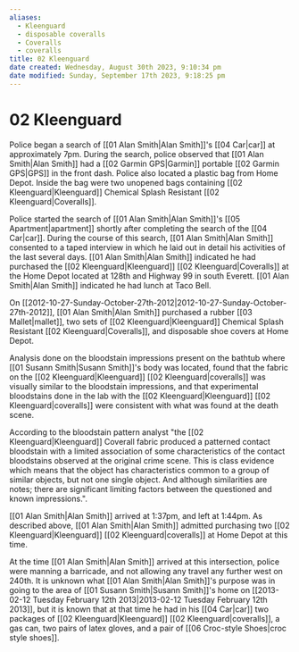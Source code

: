 ```yaml
---
aliases:
  - Kleenguard
  - disposable coveralls
  - Coveralls
  - coveralls
title: 02 Kleenguard
date created: Wednesday, August 30th 2023, 9:10:34 pm
date modified: Sunday, September 17th 2023, 9:18:25 pm
---
```


# 02 Kleenguard

Police began a search of [[01 Alan Smith|Alan Smith]]'s [[04 Car|car]] at approximately 7pm. During the search, police observed that [[01 Alan Smith|Alan Smith]] had a [[02 Garmin GPS|Garmin]] portable [[02 Garmin GPS|GPS]] in the front dash. Police also located a plastic bag from Home Depot. Inside the bag were two unopened bags containing [[02 Kleenguard|Kleenguard]] Chemical Splash Resistant [[02 Kleenguard|Coveralls]].

Police started the search of [[01 Alan Smith|Alan Smith]]'s [[05 Apartment|apartment]] shortly after completing the search of the [[04 Car|car]]. During the course of this search, [[01 Alan Smith|Alan Smith]] consented to a taped interview in which he laid out in detail his activities of the last several days. [[01 Alan Smith|Alan Smith]] indicated he had purchased the [[02 Kleenguard|Kleenguard]] [[02 Kleenguard|Coveralls]] at the Home Depot located at 128th and Highway 99 in south Everett. [[01 Alan Smith|Alan Smith]] indicated he had lunch at Taco Bell.

On [[2012-10-27-Sunday-October-27th-2012|2012-10-27-Sunday-October-27th-2012]], [[01 Alan Smith|Alan Smith]] purchased a rubber [[03 Mallet|mallet]], two sets of [[02 Kleenguard|Kleenguard]] Chemical Splash Resistant [[02 Kleenguard|Coveralls]], and disposable shoe covers at Home Depot.

Analysis done on the bloodstain impressions present on the bathtub where [[01 Susann Smith|Susann Smith]]'s body was located, found that the fabric on the [[02 Kleenguard|Kleenguard]] [[02 Kleenguard|coveralls]] was visually similar to the bloodstain impressions, and that experimental bloodstains done in the lab with the [[02 Kleenguard|Kleenguard]] [[02 Kleenguard|coveralls]] were consistent with what was found at the death scene.

According to the bloodstain pattern analyst "the [[02 Kleenguard|Kleenguard]] Coverall fabric produced a patterned contact bloodstain with a limited association of some characteristics of the contact bloodstains observed at the original crime scene. This is class evidence which means that the object has characteristics common to a group of similar objects, but not one single object. And although similarities are notes; there are significant limiting factors between the questioned and known impressions.".

[[01 Alan Smith|Alan Smith]] arrived at 1:37pm, and left at 1:44pm. As described above, [[01 Alan Smith|Alan Smith]] admitted purchasing two [[02 Kleenguard|Kleenguard]] [[02 Kleenguard|coveralls]] at Home Depot at this time.

At the time [[01 Alan Smith|Alan Smith]] arrived at this intersection, police were manning a barricade, and not allowing any travel any further west on 240th. It is unknown what [[01 Alan Smith|Alan Smith]]'s purpose was in going to the area of [[01 Susann Smith|Susann Smith]]'s home on [[2013-02-12 Tuesday February 12th 2013|2013-02-12 Tuesday February 12th 2013]], but it is known that at that time he had in his [[04 Car|car]] two packages of [[02 Kleenguard|Kleenguard]] [[02 Kleenguard|coveralls]], a gas can, two pairs of latex gloves, and a pair of [[06 Croc-style Shoes|croc style shoes]].
